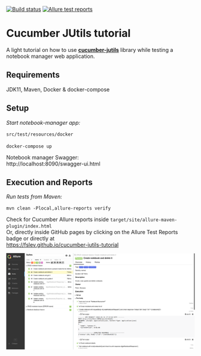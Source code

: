 [![Build status](https://github.com/fslev/cucumber-jutils-tutorial/workflows/Java%20CI%20with%20Maven/badge.svg?branch=main)](https://github.com/fslev/cucumber-jutils-tutorial/actions/workflows/build.yml)
[![Allure test reports](https://img.shields.io/static/v1?label=Go%20To&message=Allure%20Test%20Reports&color=ff69b4&cacheSeconds=10)](https://fslev.github.io/cucumber-jutils-tutorial)
# Cucumber JUtils tutorial


A light tutorial on how to use [**cucumber-jutils**](https://github.com/fslev/cucumber-jutils) library  while testing a notebook manager web application.  

## Requirements
JDK11, Maven, Docker & docker-compose 

## Setup
_Start notebook-manager app:_
```shell
src/test/resources/docker

docker-compose up
```

Notebook manager Swagger:  
http://localhost:8090/swagger-ui.html  

## Execution and Reports

_Run tests from Maven:_
```shell
mvn clean -Plocal,allure-reports verify
```
Check for Cucumber Allure reports inside `target/site/allure-maven-plugin/index.html`  
Or, directly inside GitHub pages by clicking on the Allure Test Reports badge or directly at  
https://fslev.github.io/cucumber-jutils-tutorial
  
![img.png](reports/allure-reports.png)
